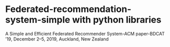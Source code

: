 # Federated-recommendation-system-simple with python libraries
A Simple and Efficient Federated Recommender System-ACM paper-BDCAT ’19, December 2–5, 2019, Auckland, New Zealand
